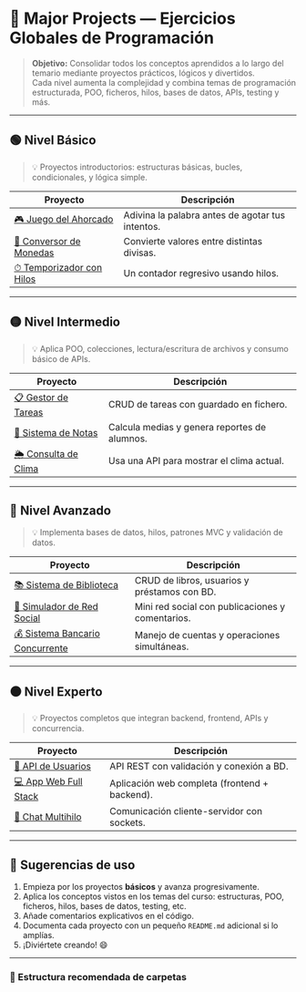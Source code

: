# 🧠 Major Projects — Ejercicios Globales de Programación

> **Objetivo:** Consolidar todos los conceptos aprendidos a lo largo del temario mediante proyectos prácticos, lógicos y divertidos.  
Cada nivel aumenta la complejidad y combina temas de programación estructurada, POO, ficheros, hilos, bases de datos, APIs, testing y más.

---

## 🟢 Nivel Básico

> 💡 Proyectos introductorios: estructuras básicas, bucles, condicionales, y lógica simple.

| Proyecto | Descripción |
|-----------|--------------|
| [🎮 Juego del Ahorcado](./ejercicios/_01_basico/_01_JuegoDelAhorcado.md) | Adivina la palabra antes de agotar tus intentos. |
| [💱 Conversor de Monedas](./ejercicios/_01_basico/_02_ConversorMonedas.md) | Convierte valores entre distintas divisas. |
| [⏱ Temporizador con Hilos](./ejercicios/_01_basico/_03_TemporizadorHilos.md) | Un contador regresivo usando hilos. |

---

## 🟡 Nivel Intermedio

> 💡 Aplica POO, colecciones, lectura/escritura de archivos y consumo básico de APIs.

| Proyecto | Descripción |
|-----------|--------------|
| [📋 Gestor de Tareas](./ejercicios/_02_intermedio/_04_GestorDeTareas.md) | CRUD de tareas con guardado en fichero. |
| [🧾 Sistema de Notas](./ejercicios/_02_intermedio/_05_SistemaNotas.md) | Calcula medias y genera reportes de alumnos. |
| [🌦️ Consulta de Clima](./ejercicios/_02_intermedio/_06_ConsultaClima.md) | Usa una API para mostrar el clima actual. |

---

## 🔴 Nivel Avanzado

> 💡 Implementa bases de datos, hilos, patrones MVC y validación de datos.

| Proyecto | Descripción |
|-----------|--------------|
| [📚 Sistema de Biblioteca](./ejercicios/_03_avanzado/_07_GestionBiblioteca.md) | CRUD de libros, usuarios y préstamos con BD. |
| [👥 Simulador de Red Social](./ejercicios/_03_avanzado/_08_SimuladorRedSocial.md) | Mini red social con publicaciones y comentarios. |
| [💰 Sistema Bancario Concurrente](./ejercicios/_03_avanzado/_09_SistemaBancarioConcurrente.md) | Manejo de cuentas y operaciones simultáneas. |

---

## ⚫ Nivel Experto

> 💡 Proyectos completos que integran backend, frontend, APIs y concurrencia.

| Proyecto | Descripción |
|-----------|--------------|
| [🧩 API de Usuarios](./ejercicios/_04_experto/_10_APIUsuarios.md) | API REST con validación y conexión a BD. |
| [💻 App Web Full Stack](./ejercicios/_04_experto/_11_AppWebFullStack.md) | Aplicación web completa (frontend + backend). |
| [💬 Chat Multihilo](./ejercicios/_04_experto/_12_ChatMultihilo.md) | Comunicación cliente-servidor con sockets. |

---

## 🧭 Sugerencias de uso

1. Empieza por los proyectos **básicos** y avanza progresivamente.  
2. Aplica los conceptos vistos en los temas del curso: estructuras, POO, ficheros, hilos, bases de datos, testing, etc.  
3. Añade comentarios explicativos en el código.  
4. Documenta cada proyecto con un pequeño `README.md` adicional si lo amplías.  
5. ¡Diviértete creando! 😄

---

### 📂 Estructura recomendada de carpetas

